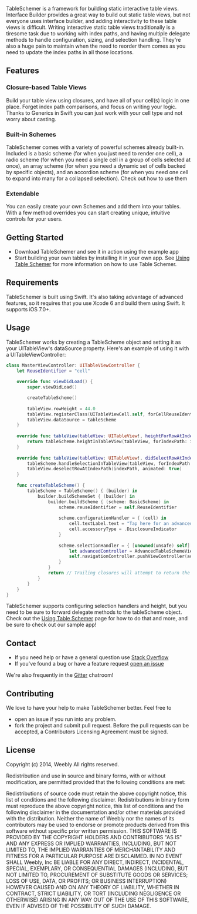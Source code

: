 TableSchemer is a framework for building static interactive table views. Interface Builder provides a great way to build out static table views, but not everyone uses interface builder, and adding interactivity to these table views is difficult. Writing interactive static table views traditionally is a tiresome task due to working with index paths, and having multiple delegate methods to handle configuration, sizing, and selection handling. They're also a huge pain to maintain when the need to reorder them comes as you need to update the index paths in all those locations.

## Features

### Closure-based Table Views

Build your table view using closures, and have all of your cell(s) logic in one place. Forget index path comparisons, and focus on writing your logic. Thanks to Generics in Swift you can just work with your cell type and not worry about casting. 

### Built-in Schemes

TableSchemer comes with a variety of powerful schemes already built-in. Included is a basic scheme (for when you just need to render one cell), a radio scheme (for when you need a single cell in a group of cells selected at once), an array scheme (for when you need a dynamic set of cells backed by specific objects), and an accordion scheme (for when you need one cell to expand into many for a collapsed selection). Check out how to use them

### Extendable

You can easily create your own Schemes and add them into your tables. With a few method overrides you can start creating unique, intuitive controls for your users.

## Getting Started

* Download TableSchemer and see it in action using the example app
* Start building your own tables by installing it in your own app. See [Using Table Schemer](wiki/Using-Table-Schemer) for more information on how to use Table Schemer.

## Requirements

TableSchemer is built using Swift. It's also taking advantage of advanced features, so it requires that you use Xcode 6 and build them using Swift. It supports iOS 7.0+.

## Usage

TableSchemer works by creating a TableScheme object and setting it as your UITableView's dataSource property. Here's an example of using it with a UITableViewController:

```swift
class MasterViewController: UITableViewController {
    let ReuseIdentifier = "cell"
    
    override func viewDidLoad() {
        super.viewDidLoad()

        createTableScheme()
        
        tableView.rowHeight = 44.0
        tableView.registerClass(UITableViewCell.self, forCellReuseIdentifier: ReuseIdentifier)
        tableView.dataSource = tableScheme
    }
    
    override func tableView(tableView: UITableView!, heightForRowAtIndexPath indexPath: NSIndexPath!) -> CGFloat {
        return tableScheme.heightInTableView(tableView, forIndexPath: indexPath)
    }
    
    override func tableView(tableView: UITableView!, didSelectRowAtIndexPath indexPath: NSIndexPath!) {
        tableScheme.handleSelectionInTableView(tableView, forIndexPath: indexPath)
        tableView.deselectRowAtIndexPath(indexPath, animated: true)
    }
    
    func createTableScheme() {
        tableScheme = TableScheme() { (builder) in
            builder.buildSchemeSet { (builder) in
                builder.buildScheme { (scheme: BasicScheme) in
                    scheme.reuseIdentifier = self.ReuseIdentifier
                    
                    scheme.configurationHandler = { (cell) in
                        cell.textLabel.text = "Tap here for an advanced example."
                        cell.accessoryType = .DisclosureIndicator
                    }
                    
                    scheme.selectionHandler = { [unowned(unsafe) self] (cell, scheme) in
                        let advancedController = AdvancedTableSchemeViewController(style: .Grouped)
                        self.navigationController.pushViewController(advancedController, animated: true)
                    }
                }
                return // Trailing closures will attempt to return the SchemeSet without this since it's a "one line" expression
            }
        }
    }
}

```

TableSchemer supports configuring selection handlers and height, but you need to be sure to forward delegate methods to the tableScheme object. Check out the [Using Table Schemer](wiki/Using-Table-Schemer) page for how to do that and more, and be sure to check out our sample app!

## Contact

* If you need help or have a general question use [Stack Overflow](https://stackoverflow.com/questions/tagged/tableschemer)
* If you've found a bug or have a feature request [open an issue](https://github.com/weebly/TableSchemer/issues/new)

We're also frequently in the [Gitter](https://gitter.im/weebly/TableSchemer) chatroom!

## Contributing

We love to have your help to make TableSchemer better. Feel free to

 - open an issue if you run into any problem.
 - fork the project and submit pull request. Before the pull requests can be accepted, a Contributors Licensing Agreement must be signed.

## License

Copyright (c) 2014, Weebly All rights reserved.

Redistribution and use in source and binary forms, with or without modification, are permitted provided that the following conditions are met:

Redistributions of source code must retain the above copyright notice, this list of conditions and the following disclaimer. Redistributions in binary form must reproduce the above copyright notice, this list of conditions and the following disclaimer in the documentation and/or other materials provided with the distribution. Neither the name of Weebly nor the names of its contributors may be used to endorse or promote products derived from this software without specific prior written permission. THIS SOFTWARE IS PROVIDED BY THE COPYRIGHT HOLDERS AND CONTRIBUTORS "AS IS" AND ANY EXPRESS OR IMPLIED WARRANTIES, INCLUDING, BUT NOT LIMITED TO, THE IMPLIED WARRANTIES OF MERCHANTABILITY AND FITNESS FOR A PARTICULAR PURPOSE ARE DISCLAIMED. IN NO EVENT SHALL Weebly, Inc BE LIABLE FOR ANY DIRECT, INDIRECT, INCIDENTAL, SPECIAL, EXEMPLARY, OR CONSEQUENTIAL DAMAGES (INCLUDING, BUT NOT LIMITED TO, PROCUREMENT OF SUBSTITUTE GOODS OR SERVICES; LOSS OF USE, DATA, OR PROFITS; OR BUSINESS INTERRUPTION) HOWEVER CAUSED AND ON ANY THEORY OF LIABILITY, WHETHER IN CONTRACT, STRICT LIABILITY, OR TORT (INCLUDING NEGLIGENCE OR OTHERWISE) ARISING IN ANY WAY OUT OF THE USE OF THIS SOFTWARE, EVEN IF ADVISED OF THE POSSIBILITY OF SUCH DAMAGE.
